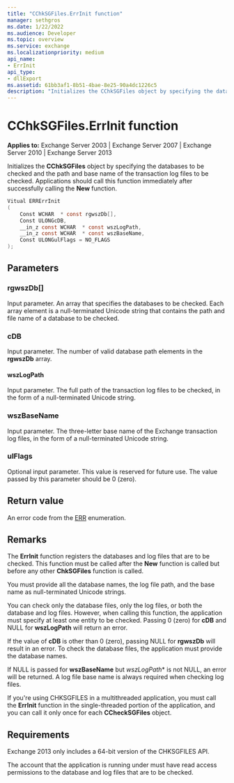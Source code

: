 ```yaml
---
title: "CChkSGFiles.ErrInit function"
manager: sethgros
ms.date: 1/22/2022
ms.audience: Developer
ms.topic: overview
ms.service: exchange
ms.localizationpriority: medium
api_name:
- ErrInit
api_type:
- dllExport
ms.assetid: 61bb3af1-8b51-4bae-8e25-90a4dc1226c5
description: "Initializes the CChkSGFiles object by specifying the databases to be checked and the path and base name of the transaction log files to be checked."
---
```


# CChkSGFiles.ErrInit function
  
**Applies to:** Exchange Server 2003 | Exchange Server 2007 | Exchange Server 2010 | Exchange Server 2013
  
Initializes the **CChkSGFiles** object by specifying the databases to be checked and the path and base name of the transaction log files to be checked. Applications should call this function immediately after successfully calling the **New** function.
  
```cs
Vitual ERRErrInit  
(
    Const WCHAR  * const rgwszDb[],
    Const ULONGcDB,
    __in_z const WCHAR  * const wszLogPath,
    __in_z const WCHAR  * const wszBaseName,
    Const ULONGulFlags = NO_FLAGS
);

```

## Parameters

### rgwszDb[]
  
Input parameter. An array that specifies the databases to be checked. Each array element is a null-terminated Unicode string that contains the path and file name of a database to be checked.

### cDB
  
Input parameter. The number of valid database path elements in the **rgwszDb** array.

#### wszLogPath
  
Input parameter. The full path of the transaction log files to be checked, in the form of a null-terminated Unicode string.

### wszBaseName
  
Input parameter. The three-letter base name of the Exchange transaction log files, in the form of a null-terminated Unicode string.

### ulFlags
  
Optional input parameter. This value is reserved for future use. The value passed by this parameter should be 0 (zero).

## Return value

An error code from the [ERR](cchksgfiles-err-enumeration.md) enumeration.
  
## Remarks

The **ErrInit** function registers the databases and log files that are to be checked. This function must be called after the **New** function is called but before any other **ChkSGFiles** function is called.
  
You must provide all the database names, the log file path, and the base name as null-terminated Unicode strings.
  
You can check only the database files, only the log files, or both the database and log files. However, when calling this function, the application must specify at least one entity to be checked. Passing 0 (zero) for **cDB** and NULL for **wszLogPath** will return an error.
  
If the value of **cDB** is other than 0 (zero), passing NULL for **rgwszDb** will result in an error. To check the database files, the application must provide the database names.
  
If NULL is passed for **wszBaseName** but  *wszLogPath** is not NULL, an error will be returned. A log file base name is always required when checking log files.
  
If you're using CHKSGFILES in a multithreaded application, you must call the **ErrInit** function in the single-threaded portion of the application, and you can call it only once for each **CCheckSGFiles** object.
  
## Requirements

Exchange 2013 only includes a 64-bit version of the CHKSGFILES API.
  
The account that the application is running under must have read access permissions to the database and log files that are to be checked.
